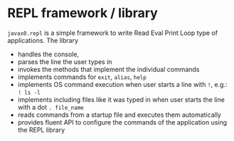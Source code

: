 # REPL framework / library

`javax0.repl` is a simple framework to write Read Eval Print Loop type of applications. The library 

* handles the console,
* parses the line the user types in
* invokes the methods that implement the individual commands
* implements commands for `exit`, `alias`, `help`
* implements OS command execution when user starts a line with `!`, e.g.: `! ls -l`
* implements including files like it was typed in when user starts the line with a dot `. file_name`
* reads commands from a startup file and executes them automatically
* provides fluent API to configure the commands of the application using the REPL library